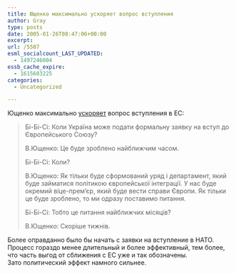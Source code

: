 ```yaml
---
title: Ющенко максимально ускоряет вопрос вступления
author: Gray
type: posts
date: 2005-01-26T08:47:06+00:00
excerpt:
url: /5507
esml_socialcount_LAST_UPDATED:
  - 1497246004
essb_cache_expire:
  - 1615603225
categories:
  - Uncategorized

---
```








Ющенко максимально <a href="http://www.bbc.co.uk/ukrainian/indepth/story/2005/01/050125_yusch_exclusive.shtml" target="_blank">ускоряет</a> вопрос вступления в ЕС:

> Бі-Бі-Сі: Коли Україна може подати формальну заявку на вступ до Європейського Союзу?
> 
> В.Ющенко: Це буде зроблено найближчим часом.
> 
> Бі-Бі-Сі: Коли?
> 
> В.Ющенко: Як тільки буде сформований уряд і департамент, який буде займатися політикою європейської інтеграції. У нас буде окремий віце-прем&#8217;єр, який буде вести справи Європи. Як тільки це буде зроблено, то ми одразу поставимо питання.
> 
> Бі-Бі-Сі: Тобто це питання найближчих місяців?
> 
> В.Ющенко: Скоріше тижнів. 

Более оправданно было бы начать с заявки на вступление в НАТО. Процесс гораздо менее длительный и более эффективный, тем более, что часть выгод от сближения с ЕС уже и так обозначены.  
Зато политический эффект намного сильнее.